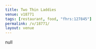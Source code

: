 ```yaml
---
title: Two Thin Laddies
venue: v18771
tags: [restaurant, food, "fhrs:127845"]
permalink: /v/18771/
layout: venue
---
```

null
